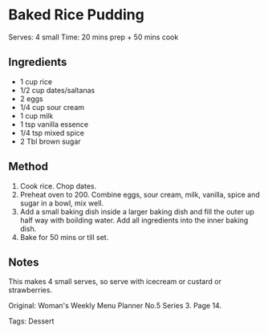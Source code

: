 # Baked Rice Pudding

Serves: 4 small
Time: 20 mins prep + 50 mins cook

## Ingredients

* 1 cup rice
* 1/2 cup dates/saltanas
* 2 eggs
* 1/4 cup sour cream
* 1 cup milk
* 1 tsp vanilla essence
* 1/4 tsp mixed spice
* 2 Tbl brown sugar

## Method

1. Cook rice. Chop dates.
2. Preheat oven to 200. Combine eggs, sour cream, milk, vanilla, spice and sugar in a bowl, mix well.
3. Add a small baking dish inside a larger baking dish and fill the outer up half way with boilding water. Add all ingredients into the inner baking dish.
5. Bake for 50 mins or till set.

## Notes

This makes 4 small serves, so serve with icecream or custard or strawberries.

Original: Woman's Weekly Menu Planner No.5 Series 3. Page 14.

Tags: Dessert